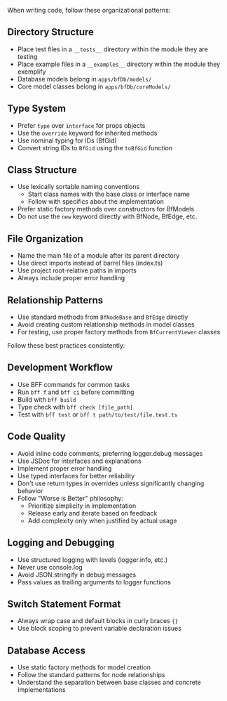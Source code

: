 When writing code, follow these organizational patterns:

## Directory Structure

- Place test files in a `__tests__` directory within the module they are testing
- Place example files in a `__examples__` directory within the module they
  exemplify
- Database models belong in `apps/bfDb/models/`
- Core model classes belong in `apps/bfDb/coreModels/`

## Type System

- Prefer `type` over `interface` for props objects
- Use the `override` keyword for inherited methods
- Use nominal typing for IDs (BfGid)
- Convert string IDs to `BfGid` using the `toBfGid` function

## Class Structure

- Use lexically sortable naming conventions
  - Start class names with the base class or interface name
  - Follow with specifics about the implementation
- Prefer static factory methods over constructors for BfModels
- Do not use the `new` keyword directly with BfNode, BfEdge, etc.

## File Organization

- Name the main file of a module after its parent directory
- Use direct imports instead of barrel files (index.ts)
- Use project root-relative paths in imports
- Always include proper error handling

## Relationship Patterns

- Use standard methods from `BfNodeBase` and `BfEdge` directly
- Avoid creating custom relationship methods in model classes
- For testing, use proper factory methods from `BfCurrentViewer` classes

Follow these best practices consistently:

## Development Workflow

- Use BFF commands for common tasks
- Run `bff f` and `bff ci` before committing
- Build with `bff build`
- Type check with `bff check [file_path]`
- Test with `bff test` or `bff t path/to/test/file.test.ts`

## Code Quality

- Avoid inline code comments, preferring logger.debug messages
- Use JSDoc for interfaces and explanations
- Implement proper error handling
- Use typed interfaces for better reliability
- Don't use return types in overrides unless significantly changing behavior
- Follow "Worse is Better" philosophy:
  - Prioritize simplicity in implementation
  - Release early and iterate based on feedback
  - Add complexity only when justified by actual usage

## Logging and Debugging

- Use structured logging with levels (logger.info, etc.)
- Never use console.log
- Avoid JSON.stringify in debug messages
- Pass values as trailing arguments to logger functions

## Switch Statement Format

- Always wrap case and default blocks in curly braces `{}`
- Use block scoping to prevent variable declaration issues

## Database Access

- Use static factory methods for model creation
- Follow the standard patterns for node relationships
- Understand the separation between base classes and concrete implementations
